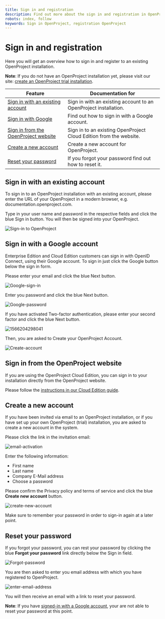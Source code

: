 ```yaml
---
title: Sign in and registration
description: Find out more about the sign in and registration in OpenProject. 
robots: index, follow
keywords: Sign in OpenProject, registration OpenProject
---
```


# Sign in and registration

Here you will get an overview how to sign in and register to an existing OpenProject installation.

<div class="notice">

**Note**: If you do not have an OpenProject installation yet, please visit our site: [create an OpenProject trial installation](./cloud-edition-guide/#create-an-openproject-trial-installation).

</div>

| Feature                                                      | Documentation for                                            |
| ------------------------------------------------------------ | ------------------------------------------------------------ |
| [Sign in with an existing account](#sign-in-with-an-existing-account) | Sign in with an existing account to an OpenProject installation. |
| [Sign in with Google](#sign-in-with-google)                  | Find out how to sign in with a Google account.               |
| [Sign in from the OpenProject website](#sign-in-from-the-openproject-website) | Sign in to an existing OpenProject Cloud Edition from the website. |
| [Create a new account](#create-a-new-account)                | Create a new account for OpenProject.                        |
| [Reset your password](#reset-your-password)                  | If you forgot your password find out how to reset it.        |

## Sign in with an existing account

To sign in to an OpenProject installation with an existing account, please enter the URL of your OpenProject in a modern browser, e.g. documentation.openproject.com.

Type in your user name and password in the respective fields and click the blue Sign in button. You will then be signed into your OpenProject.

![Sign-in to OpenProject](1565974792215.png)

## Sign in with a Google account

Enterprise Edition and Cloud Edition customers can sign in with OpenID Connect, using their Google account. To sign in just click the Google button below the sign in form.

Please enter your email and click the blue Next button.

![Google-sign-in](1566204061662.png)

Enter you password and click the blue Next button.

![Google-password](1566204173462.png)

If you have activated Two-factor authentication, please enter your second factor and click the blue Next button.

![1566204298041](1566204298041.png)

Then, you are asked to Create your OpenProject Account.

![Create-account](1566204388512.png)

## Sign in from the OpenProject website

If you are using the OpenProject Cloud Edition, you can sign in to your installation directly from the OpenProject website.

Please follow the [instructions in our Cloud Edition guide](./cloud-edition-guide/#sign-in).

## Create a new account

If you have been invited via email to an OpenProject installation, or if you have set up your own OpenProject (trial) installation, you are asked to create a new account in the system.

Please click the link in the invitation email:

![email-activation](1566206190563.png)

Enter the following information:

* First name
* Last name
* Company E-Mail address
* Choose a password

Please confirm the Privacy policy and terms of service and click the blue **Create new account** button.

![create-new-account](1566204790146.png)

Make sure to remember your password in order to sign-in again at a later point.

## Reset your password

If you forgot your password, you can rest your password by clicking the blue **Forgot your password** link directly below the Sign in field.

![Forgot-password](1566205596114.png)

You are then asked to enter you email address with which you have registered to OpenProject. 

![enter-email-address](1566205903097.png)

You will then receive an email with a link to reset your password.

<div class="notice">

**Note**: If you have [signed-in with a Google account](#sign-in-with-a-google-account), your are not able to reset your password at this point.

</div>

